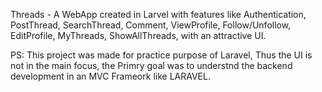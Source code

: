 Threads -  A WebApp created in Larvel with features like Authentication, PostThread, SearchThread, Comment, ViewProfile, Follow/Unfollow, EditProfile, MyThreads, ShowAllThreads, with an attractive UI.

PS: This project was made for practice purpose of Laravel, Thus the UI is not in the main focus, the Primry goal was to understnd the backend development in an MVC Frameork like LARAVEL.
